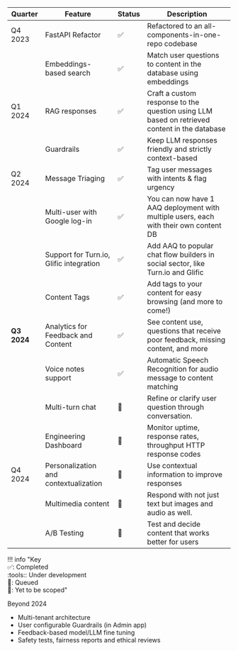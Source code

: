 | Quarter     | Feature                                              | Status             | Description                                                                                                                                       |
| ----------- | ---------------------------------------------------- | ------------------ | ------------------------------------------------------------------------------------------------------------------------------------------------- |
| Q4 2023     | FastAPI Refactor                                     | :white_check_mark: | Refactored to an all-components-in-one-repo codebase                                                                                              |
|             | Embeddings-based search                              | :white_check_mark: | Match user questions to content in the database using embeddings                                                                                  |
| Q1 2024     | RAG responses                                        | :white_check_mark: | Craft a custom response to the question using LLM based on retrieved content in the database                                                      |
|             | Guardrails                                           | :white_check_mark: | Keep LLM responses friendly and strictly context-based                                                                                            |
| Q2 2024     | Message Triaging                                     | :white_check_mark: | Tag user messages with intents & flag urgency                                                                                                     |
|             | Multi-user with Google log-in                        | :white_check_mark: | You can now have 1 AAQ deployment with multiple users, each with their own content DB                                                             |
|             | Support for Turn.io, Glific integration              | :white_check_mark: | Add AAQ to popular chat flow builders in social sector, like Turn.io and Glific                                                                   |
|             | Content Tags                                         | :white_check_mark: | Add tags to your content for easy browsing (and more to come!)                                                                                    |
| **Q3 2024** | Analytics for Feedback and Content                   | :white_check_mark: |  See content use, questions that receive poor feedback, missing content, and more                                                                 |
|             | Voice notes support                                  | :white_check_mark: | Automatic Speech Recognition for audio message to content matching                                                                                |
|             | Multi-turn chat                                      | :pencil:           | Refine or clarify user question through conversation.                                                                                             |
|             | Engineering Dashboard                                | :pencil:           | Monitor uptime, response rates, throughput HTTP response codes                                                                                    |
| Q4 2024     | Personalization and contextualization                | :pencil:           | Use contextual information to improve responses                                                                                                   |
|             | Multimedia content                                   | :pencil:           | Respond with not just text but images and audio as well.                                                                                          |
|             | A/B Testing                                          | :pencil:           | Test and decide content that works better for users                                                                                               |

!!! info "Key <br> :white_check_mark:: Completed <br> :tools:: Under development <br> :construction:: Queued <br>:pencil:: Yet to be scoped"

Beyond 2024

- Multi-tenant architecture
- User configurable Guardrails (in Admin app)
- Feedback-based model/LLM fine tuning
- Safety tests, fairness reports and ethical reviews
